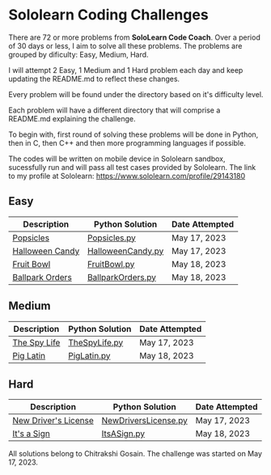 # Sololearn Coding Challenges

There are 72 or more problems from **SoloLearn Code Coach**. Over a period of 30 days or less, I aim to solve all these problems.
The problems are grouped by dificulty: Easy, Medium, Hard.

I will attempt 2 Easy, 1 Medium and 1 Hard problem each day and keep updating the README.md to reflect these changes.

Every problem will be found under the directory based on it's difficulty level.

Each problem will have a different directory that will comprise a README.md explaining the challenge.

To begin with, first round of solving these problems will be done in Python, then in C, then C++ and then more programming languages if possible.

The codes will be written on mobile device in Sololearn sandbox, sucessfully run and will pass all test cases provided by Sololearn. The link to my profile at Sololearn: <https://www.sololearn.com/profile/29143180>

## Easy

| Description                                        | Python Solution                                               | Date Attempted |
| -------------------------------------------------- | ------------------------------------------------------------- | -------------- |
| [Popsicles](./Easy/Popsicles/README.md)            | [Popsicles.py](./Easy/Popsicles/popsicles.py)                 | May 17, 2023   |
| [Halloween Candy](./Easy/HalloweenCandy/README.md) | [HalloweenCandy.py](./Easy/HalloweenCandy/halloween_candy.py) | May 17, 2023   |
| [Fruit Bowl](./Easy/HalloweenCandy/README.md) | [FruitBowl.py](./Easy/HalloweenCandy/halloween_candy.py) | May 18, 2023   |
| [Ballpark Orders](./Easy/HalloweenCandy/README.md) | [BallparkOrders.py](./Easy/HalloweenCandy/halloween_candy.py) | May 18, 2023   |

## Medium

| Description                                   | Python Solution                                      | Date Attempted |
| --------------------------------------------- | ---------------------------------------------------- | -------------- |
| [The Spy Life](./Medium/TheSpyLife/README.md) | [TheSpyLife.py](./Medium/TheSpyLife/the_spy_life.py) | May 17, 2023   |
| [Pig Latin](./Medium/TheSpyLife/README.md) | [PigLatin.py](./Medium/TheSpyLife/the_spy_life.py) | May 18, 2023   |

## Hard

| Description                                                | Python Solution                                                         | Date Attempted |
| ---------------------------------------------------------- | ----------------------------------------------------------------------- | -------------- |
| [New Driver's License](./Hard/NewDriversLicense/README.md) | [NewDriversLicense.py](./Hard/NewDriversLicense/new_drivers_license.py) | May 17, 2023   |
| [It's a Sign](./Hard/NewDriversLicense/README.md) | [ItsASign.py](./Hard/NewDriversLicense/new_drivers_license.py) | May 18, 2023   |

All solutions belong to Chitrakshi Gosain. The challenge was started on May 17, 2023.
